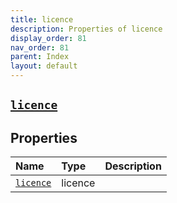 ```yaml
---
title: licence
description: Properties of licence
display_order: 81
nav_order: 81
parent: Index
layout: default
---
```


##  [`licence`](./licence.html) 
## Properties
| Name | Type | Description |
|:-----|:-----|:------------|
| [`licence`](./licence.html) | licence |  |


